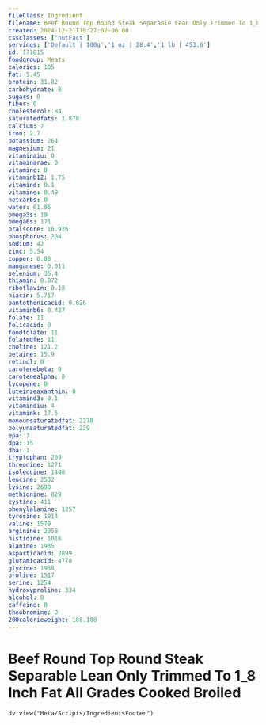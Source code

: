 ```yaml
---
fileClass: Ingredient
filename: Beef Round Top Round Steak Separable Lean Only Trimmed To 1_8 Inch Fat All Grades Cooked Broiled
created: 2024-12-21T19:27:02-06:00
cssclasses: ['nutFact']
servings: ['Default | 100g','1 oz | 28.4','1 lb | 453.6']
id: 171815
foodgroup: Meats
calories: 185
fat: 5.45
protein: 31.82
carbohydrate: 0
sugars: 0
fiber: 0
cholesterol: 84
saturatedfats: 1.878
calcium: 7
iron: 2.7
potassium: 264
magnesium: 21
vitaminaiu: 0
vitaminarae: 0
vitaminc: 0
vitaminb12: 1.75
vitamind: 0.1
vitamine: 0.49
netcarbs: 0
water: 61.96
omega3s: 19
omega6s: 171
pralscore: 16.926
phosphorus: 204
sodium: 42
zinc: 5.54
copper: 0.08
manganese: 0.011
selenium: 36.4
thiamin: 0.072
riboflavin: 0.18
niacin: 5.717
pantothenicacid: 0.626
vitaminb6: 0.427
folate: 11
folicacid: 0
foodfolate: 11
folatedfe: 11
choline: 121.2
betaine: 15.9
retinol: 0
carotenebeta: 0
carotenealpha: 0
lycopene: 0
luteinzeaxanthin: 0
vitamind3: 0.1
vitamindiu: 4
vitamink: 17.5
monounsaturatedfat: 2278
polyunsaturatedfat: 239
epa: 3
dpa: 15
dha: 1
tryptophan: 209
threonine: 1271
isoleucine: 1448
leucine: 2532
lysine: 2690
methionine: 829
cystine: 411
phenylalanine: 1257
tyrosine: 1014
valine: 1579
arginine: 2058
histidine: 1016
alanine: 1935
asparticacid: 2899
glutamicacid: 4778
glycine: 1938
proline: 1517
serine: 1254
hydroxyproline: 334
alcohol: 0
caffeine: 0
theobromine: 0
200calorieweight: 108.108
---
```


# Beef Round Top Round Steak Separable Lean Only Trimmed To 1_8 Inch Fat All Grades Cooked Broiled

```dataviewjs
dv.view("Meta/Scripts/IngredientsFooter")
```